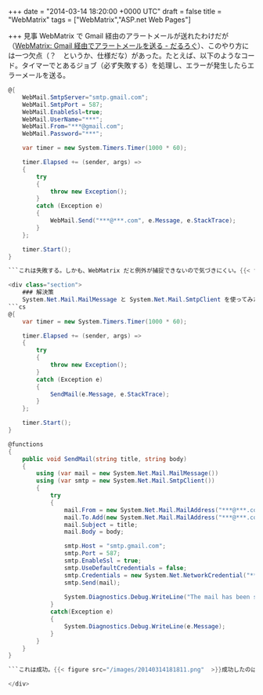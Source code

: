 
+++
date = "2014-03-14 18:20:00 +0000 UTC"
draft = false
title = "WebMatrix"
tags = ["WebMatrix","ASP.net Web Pages"]

+++
見事 WebMatrix で Gmail 経由のアラートメールが送れたわけだが（<a href="https://blog.daruyanagi.jp/entry/2014/03/08/220723">WebMatrix: Gmail 経由でアラートメールを送る - だるろぐ</a>）、このやり方には一つ欠点（？　というか、仕様だな）があった。たとえば、以下のようなコード。タイマーでとあるジョブ（必ず失敗する）を処理し、エラーが発生したらエラーメールを送る。
```cs
@{
    WebMail.SmtpServer="smtp.gmail.com";
    WebMail.SmtpPort = 587;
    WebMail.EnableSsl=true;  
    WebMail.UserName="***";
    WebMail.From="***@gmail.com";  
    WebMail.Password="***";

    var timer = new System.Timers.Timer(1000 * 60);

    timer.Elapsed += (sender, args) =>
    {
        try
        {
            throw new Exception();
        }
        catch (Exception e)
        {
            WebMail.Send("***@***.com", e.Message, e.StackTrace);
        }
    };

    timer.Start();
}

```これは失敗する。しかも、WebMatrix だと例外が捕捉できないので気づきにくい。{{< figure src="/images/20140314181207.png"  >}}よくわからんけれど、WebMail は <a href="http://msdn.microsoft.com/ja-jp/library/system.web.helpers(v=vs.111).aspx">System.Web.Helpers Namespace () | Microsoft Docs</a> に属するみたいで、Page のスレッドじゃないと動作しないのかもしれない。そういえば昔、こういうシチュエーションで Server.MapPath() が使えなかった覚えがある。

<div class="section">
    ### 解決策
    System.Net.Mail.MailMessage と System.Net.Mail.SmtpClient を使ってみた。
```cs
@{
    var timer = new System.Timers.Timer(1000 * 60);

    timer.Elapsed += (sender, args) =>
    {
        try
        {
            throw new Exception();
        }
        catch (Exception e)
        {
            SendMail(e.Message, e.StackTrace);
        }
    };

    timer.Start();
}

@functions
{
    public void SendMail(string title, string body)
    {
        using (var mail = new System.Net.Mail.MailMessage())
        using (var smtp = new System.Net.Mail.SmtpClient())
        {
            try
            { 
                mail.From = new System.Net.Mail.MailAddress("***@***.com");
                mail.To.Add(new System.Net.Mail.MailAddress("***@***.com"));
                mail.Subject = title;
                mail.Body = body;

                smtp.Host = "smtp.gmail.com";
                smtp.Port = 587;
                smtp.EnableSsl = true;
                smtp.UseDefaultCredentials = false;
                smtp.Credentials = new System.Net.NetworkCredential("***", "***");
                smtp.Send(mail);
                
                System.Diagnostics.Debug.WriteLine("The mail has been sent successfully.");
            }
            catch(Exception e)
            {
                System.Diagnostics.Debug.WriteLine(e.Message);
            }
        }
    }
}

```これは成功。{{< figure src="/images/20140314181811.png"  >}}成功したのはいいけどアプリを止め忘れて、気が付いたら 100 通以上メールがきてた ／(＾o＾)＼

</div>

